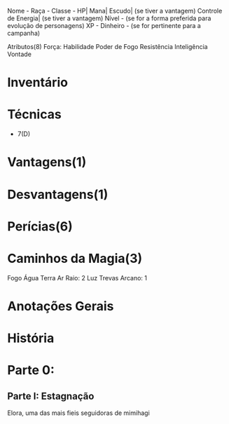 Nome - 
Raça - 
Classe - 
HP| 
Mana| 
Escudo| (se tiver a vantagem)
Controle de Energia| (se tiver a vantagem)
Nível -  (se for a forma preferida para evolução de personagens)
XP - 
Dinheiro -  (se for pertinente para a campanha)

Atributos(8)
Força:
Habilidade 
Poder de Fogo
Resistência 
Inteligência
Vontade
# Inventário

# Técnicas
- 7(D)

# Vantagens(1)

# Desvantagens(1)

# Perícias(6)
# Caminhos da Magia(3)
Fogo 
Água 
Terra 
Ar 
Raio: 2 
Luz 
Trevas 
Arcano: 1 

# Anotações Gerais

# História
# Parte 0: 
## Parte I: Estagnação
Elora, uma das mais fieis seguidoras de mimihagi

